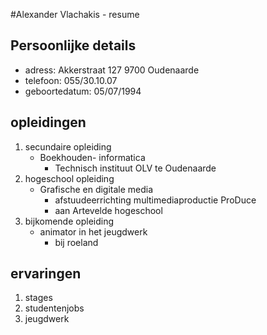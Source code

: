 #Alexander Vlachakis - resume
## Persoonlijke details
* adress: Akkerstraat 127 9700 Oudenaarde
* telefoon: 055/30.10.07
* geboortedatum: 05/07/1994

## opleidingen
1. secundaire opleiding
	* Boekhouden- informatica
		* Technisch instituut OLV te Oudenaarde
2.  hogeschool opleiding
	* Grafische en digitale media 
		* afstuudeerrichting multimediaproductie ProDuce
		* aan Artevelde hogeschool
3. bijkomende opleiding
	* animator in het jeugdwerk
		* bij roeland

## ervaringen
1. stages
2. studentenjobs
3. jeugdwerk
